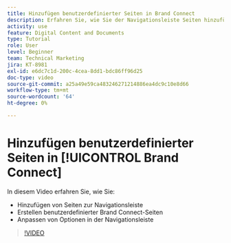 ```yaml
---
title: Hinzufügen benutzerdefinierter Seiten in Brand Connect
description: Erfahren Sie, wie Sie der Navigationsleiste Seiten hinzufügen, benutzerdefinierte Seiten erstellen und Optionen in der Navigationsleiste in Brand Connect anpassen können für [!UICONTROL Workfront DAM].
activity: use
feature: Digital Content and Documents
type: Tutorial
role: User
level: Beginner
team: Technical Marketing
jira: KT-8981
exl-id: e6dc7c1d-200c-4cea-8dd1-bdc86ff96d25
doc-type: video
source-git-commit: a25a49e59ca483246271214886ea4dc9c10e8d66
workflow-type: tm+mt
source-wordcount: '64'
ht-degree: 0%

---
```


# Hinzufügen benutzerdefinierter Seiten in [!UICONTROL Brand Connect]

In diesem Video erfahren Sie, wie Sie:

* Hinzufügen von Seiten zur Navigationsleiste
* Erstellen benutzerdefinierter Brand Connect-Seiten
* Anpassen von Optionen in der Navigationsleiste

>[!VIDEO](https://video.tv.adobe.com/v/335243/?quality=12&learn=on)
